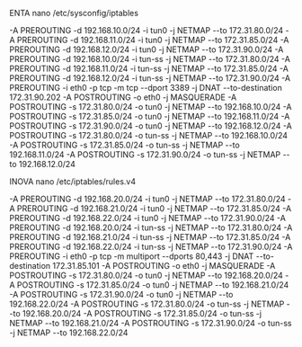 ENTA
nano /etc/sysconfig/iptables

-A PREROUTING -d 192.168.10.0/24 -i tun0 -j NETMAP --to 172.31.80.0/24
-A PREROUTING -d 192.168.11.0/24 -i tun0 -j NETMAP --to 172.31.85.0/24
-A PREROUTING -d 192.168.12.0/24 -i tun0 -j NETMAP --to 172.31.90.0/24
-A PREROUTING -d 192.168.10.0/24 -i tun-ss -j NETMAP --to 172.31.80.0/24
-A PREROUTING -d 192.168.11.0/24 -i tun-ss -j NETMAP --to 172.31.85.0/24
-A PREROUTING -d 192.168.12.0/24 -i tun-ss -j NETMAP --to 172.31.90.0/24
-A PREROUTING -i eth0 -p tcp -m tcp --dport 3389 -j DNAT --to-destination 172.31.90.202
-A POSTROUTING -o eth0 -j MASQUERADE
-A POSTROUTING -s 172.31.80.0/24 -o tun0 -j NETMAP --to 192.168.10.0/24
-A POSTROUTING -s 172.31.85.0/24 -o tun0 -j NETMAP --to 192.168.11.0/24
-A POSTROUTING -s 172.31.90.0/24 -o tun0 -j NETMAP --to 192.168.12.0/24
-A POSTROUTING -s 172.31.80.0/24 -o tun-ss -j NETMAP --to 192.168.10.0/24
-A POSTROUTING -s 172.31.85.0/24 -o tun-ss -j NETMAP --to 192.168.11.0/24
-A POSTROUTING -s 172.31.90.0/24 -o tun-ss -j NETMAP --to 192.168.12.0/24


INOVA
nano /etc/iptables/rules.v4

-A PREROUTING -d 192.168.20.0/24 -i tun0 -j NETMAP --to 172.31.80.0/24
-A PREROUTING -d 192.168.21.0/24 -i tun0 -j NETMAP --to 172.31.85.0/24
-A PREROUTING -d 192.168.22.0/24 -i tun0 -j NETMAP --to 172.31.90.0/24
-A PREROUTING -d 192.168.20.0/24 -i tun-ss -j NETMAP --to 172.31.80.0/24
-A PREROUTING -d 192.168.21.0/24 -i tun-ss -j NETMAP --to 172.31.85.0/24
-A PREROUTING -d 192.168.22.0/24 -i tun-ss -j NETMAP --to 172.31.90.0/24
-A PREROUTING -i eth0 -p tcp -m multiport --dports 80,443 -j DNAT --to-destination 172.31.85.101
-A POSTROUTING -o eth0 -j MASQUERADE
-A POSTROUTING -s 172.31.80.0/24 -o tun0 -j NETMAP --to 192.168.20.0/24
-A POSTROUTING -s 172.31.85.0/24 -o tun0 -j NETMAP --to 192.168.21.0/24
-A POSTROUTING -s 172.31.90.0/24 -o tun0 -j NETMAP --to 192.168.22.0/24
-A POSTROUTING -s 172.31.80.0/24 -o tun-ss -j NETMAP --to 192.168.20.0/24
-A POSTROUTING -s 172.31.85.0/24 -o tun-ss -j NETMAP --to 192.168.21.0/24
-A POSTROUTING -s 172.31.90.0/24 -o tun-ss -j NETMAP --to 192.168.22.0/24
